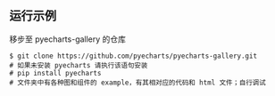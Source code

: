 ## 运行示例

移步至 pyecharts-gallery 的仓库

```shell
$ git clone https://github.com/pyecharts/pyecharts-gallery.git
# 如果未安装 pyecharts 请执行该语句安装
# pip install pyecharts
# 文件夹中有各种图和组件的 example，有其相对应的代码和 html 文件；自行调试
```
